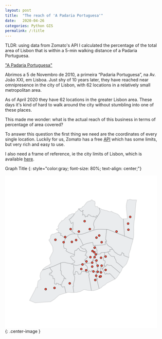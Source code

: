 ```yaml
---
layout: post
title:  "The reach of 'A Padaria Portuguesa'"
date:   2020-04-26
categories: Python GIS
permalink: /:title
---
```

TLDR: using data from Zomato's API I calculated the percentage of the total area of Lisbon that is within a 5-min walking distance of a Padaria Portuguesa. 



["A Padaria Portuguesa"](https://www.apadariaportuguesa.pt/) 

Abrimos a 5 de Novembro de 2010, a primeira “Padaria Portuguesa”, na Av. João XXI, em Lisboa. Just shy of 10 years later, they have reached near omnipresence in the city of Lisbon, with 62 locations in a relatively small metropolitan area. 

As of April 2020 they have 62 locations in the greater Lisbon area. These days it's kind of hard to walk around the city without stumbling into one of these places.

This made me wonder: what is the actual reach of this business in terms of percentage of area covered?

To answer this question the first thing we need are the coordinates of every single location. Luckily for us, Zomato has a free [API](https://developers.zomato.com/api) which has some limits, but very rich and easy to use. 

I also need a frame of reference, ie the city limits of Lisbon, which is available [here](http://geodados.cm-lisboa.pt/datasets/freguesias-2012).



Graph Title {: style="color:gray; font-size: 80%; text-align: center;"}

![padaria-locations](/assets/posts/padarias/basemap_locations.png){: .center-image }


